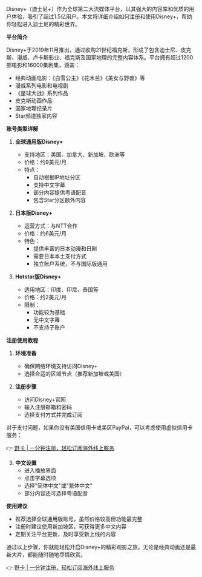 Disney+（迪士尼+）作为全球第二大流媒体平台，以其强大的内容库和优质的用户体验，吸引了超过1.5亿用户。本文将详细介绍如何注册和使用Disney+，帮助你轻松进入迪士尼的精彩世界。

**平台简介**

Disney+于2019年11月推出，通过收购21世纪福克斯，形成了包含迪士尼、皮克斯、漫威、卢卡斯影业、福克斯及国家地理的完整内容体系。平台拥有超过1200部电影和16000集剧集，涵盖：

- 经典动画电影：《白雪公主》《花木兰》《美女与野兽》等
- 漫威系列电影和电视剧
- 《星球大战》系列作品
- 皮克斯动画作品
- 国家地理纪录片
- Star频道独家内容

**账号类型详解**

1. **全球通用版Disney+**
   - 支持地区：美国、加拿大、新加坡、欧洲等
   - 价格：约9美元/月
   - 特点：
     - 自动根据IP地址分区
     - 支持中文字幕
     - 部分内容提供粤语配音
     - 包含Star分区额外内容

2. **日本版Disney+**
   - 运营方式：与NTT合作
   - 价格：约6美元/月
   - 特色：
     - 提供丰富的日本动漫和日剧
     - 需要日本本土支付方式
     - 独立账户系统，不与国际版通用

3. **Hotstar版Disney+**
   - 适用地区：印度、印尼、泰国等
   - 价格：约2美元/月
   - 限制：
     - 功能较为基础
     - 无中文字幕
     - 不支持子账户

**注册使用教程**

1. **环境准备**
   - 确保网络环境支持访问Disney+
   - 选择合适的区域节点（推荐新加坡或美国）

2. **注册步骤**
   - 访问Disney+官网
   - 输入注册邮箱和密码
   - 选择支付方式并完成订阅

对于支付问题，如果你没有美国信用卡或美区PayPal，可以考虑使用虚拟信用卡服务：

👉 [野卡 | 一分钟注册，轻松订阅海外线上服务](https://bit.ly/bewildcard)

3. **中文设置**
   - 进入播放界面
   - 点击字幕选项
   - 选择"简体中文"或"繁体中文"
   - 部分内容还可选择粤语配音

**使用建议**

- 推荐选择全球通用版账号，虽然价格较高但功能最完整
- 注册时建议使用新加坡区，可获得更多中文内容
- 定期关注平台更新，及时享受新上线的内容

通过以上步骤，你就能轻松开启Disney+的精彩观影之旅。无论是经典动画还是最新大片，都能随时随地尽情欣赏。

👉 [野卡 | 一分钟注册，轻松订阅海外线上服务](https://bit.ly/bewildcard)